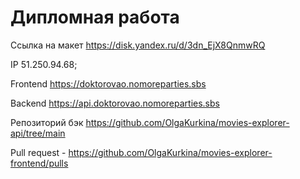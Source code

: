 # Дипломная работа

Ссылка на макет https://disk.yandex.ru/d/3dn_EjX8QnmwRQ

IP 51.250.94.68;

Frontend https://doktorovao.nomoreparties.sbs

Backend https://api.doktorovao.nomoreparties.sbs

Репозиторий бэк https://github.com/OlgaKurkina/movies-explorer-api/tree/main

Pull request - https://github.com/OlgaKurkina/movies-explorer-frontend/pulls
